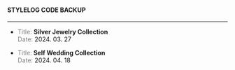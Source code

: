 <h4>STYLELOG CODE BACKUP</h4>  
<hr />
<ul>
  <li>
    <p>
      <span style="color: gray; font-size: 14px;">Title:</span> <strong>Silver Jewelry Collection</strong>
      <br />
      <span style="color: gray; font-size: 14px;">Date:</span> 2024. 03. 27
    </p>
  </li>
  <li>
    <p>
      <span style="color: gray; font-size: 14px;">Title:</span><strong> Self Wedding Collection</strong>
      <br />
      <span style="color: gray; font-size: 14px;">Date:</span> 2024. 04. 18
    </p>
  </li>
</ul>
